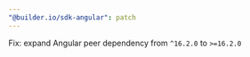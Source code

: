 ```yaml
---
"@builder.io/sdk-angular": patch
---
```


Fix: expand Angular peer dependency from `^16.2.0` to `>=16.2.0`
